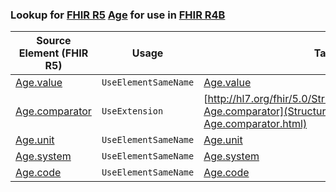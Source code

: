 ### Lookup for [FHIR R5](https://hl7.org/fhir/R5/) [Age](https://hl7.org/fhir/R5/Age.html) for use in [FHIR R4B](https://hl7.org/fhir/R4B/)

| Source Element (FHIR R5) | Usage | Target |
| -------------- | ----- | ------ |
| [Age.value](https://hl7.org/fhir/R5/Age.html#resource) | `UseElementSameName` | [Age.value](https://hl7.org/fhir/R4B/Age.html#resource) |
| [Age.comparator](https://hl7.org/fhir/R5/Age.html#resource) | `UseExtension` | [http://hl7.org/fhir/5.0/StructureDefinition/extension-Age.comparator](StructureDefinition-ext-R5-Age.comparator.html) |
| [Age.unit](https://hl7.org/fhir/R5/Age.html#resource) | `UseElementSameName` | [Age.unit](https://hl7.org/fhir/R4B/Age.html#resource) |
| [Age.system](https://hl7.org/fhir/R5/Age.html#resource) | `UseElementSameName` | [Age.system](https://hl7.org/fhir/R4B/Age.html#resource) |
| [Age.code](https://hl7.org/fhir/R5/Age.html#resource) | `UseElementSameName` | [Age.code](https://hl7.org/fhir/R4B/Age.html#resource) |
